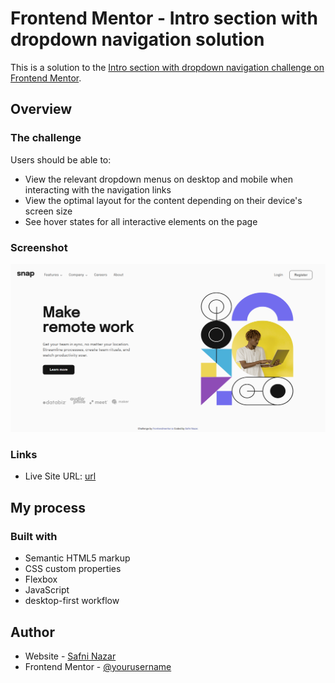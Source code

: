 # Frontend Mentor - Intro section with dropdown navigation solution

This is a solution to the [Intro section with dropdown navigation challenge on Frontend Mentor](https://www.frontendmentor.io/challenges/intro-section-with-dropdown-navigation-ryaPetHE5).

## Overview

### The challenge

Users should be able to:

- View the relevant dropdown menus on desktop and mobile when interacting with the navigation links
- View the optimal layout for the content depending on their device's screen size
- See hover states for all interactive elements on the page

### Screenshot

![](./images/desktop-screenshot.png)

### Links
- Live Site URL: [url](https://shafni50.github.io/simple-dropdown-menu-page/)

## My process

### Built with

- Semantic HTML5 markup
- CSS custom properties
- Flexbox
- JavaScript
- desktop-first workflow

## Author

- Website - [Safni Nazar](https://linktr.ee/shafni50)
- Frontend Mentor - [@yourusername](https://www.frontendmentor.io/profile/shafni50)
